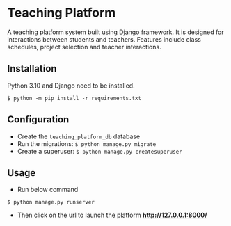 # Teaching Platform
A teaching platform system built using Django framework. It is designed for interactions between students and teachers. Features include class schedules, project selection and teacher interactions. 

## Installation

Python 3.10 and Django need to be installed.

```
$ python -m pip install -r requirements.txt
```

## Configuration

- Create the `teaching_platform_db` database
- Run the migrations: `$ python manage.py migrate`
- Create a superuser: `$ python manage.py createsuperuser`

## Usage

- Run below command

```
$ python manage.py runserver
```

 - Then click on the url to launch the platform
**http://127.0.0.1:8000/**